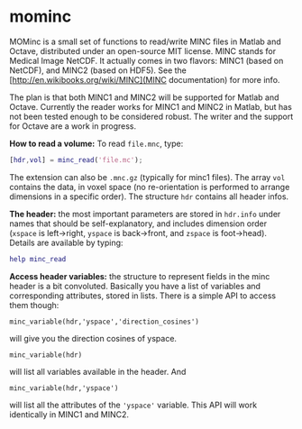 mominc
======

MOMinc is a small set of functions to read/write MINC files in Matlab and Octave, distributed under an open-source MIT license. MINC stands for Medical Image NetCDF. It actually comes in two flavors: MINC1 (based on NetCDF), and MINC2 (based on HDF5). See the [http://en.wikibooks.org/wiki/MINC](MINC documentation) for more info. 

The plan is that both MINC1 and MINC2 will be supported for Matlab and Octave. Currently the reader works for MINC1 and MINC2 in Matlab, but has not been tested enough to be considered robust. The writer and the support for Octave are a work in progress.

**How to read a volume:** To read `file.mnc`, type:
```matlab
[hdr,vol] = minc_read('file.mc');
```
The extension can also be `.mnc.gz` (typically for minc1 files). The array `vol` contains the data, in voxel space (no re-orientation is performed to arrange dimensions in a specific order). The structure `hdr` contains all header infos. 

**The header:** the most important parameters are stored in `hdr.info` under names that should be self-explanatory, and includes dimension order (`xspace` is left->right, `yspace` is back->front, and `zspace` is foot->head). Details are available by typing:
```matlab
help minc_read
```

**Access header variables:** the structure to represent fields in the minc header is a bit convoluted. Basically you have a list of variables and corresponding attributes, stored in lists. There is a simple API to access them though:
```
minc_variable(hdr,'yspace','direction_cosines')
```
will give you the direction cosines of yspace. 
```
minc_variable(hdr)
```
will list all variables available in the header. And
```
minc_variable(hdr,'yspace')
```
will list all the attributes of the `'yspace'` variable. This API will work identically in MINC1 and MINC2. 

